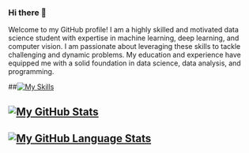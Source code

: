 ### Hi there 👋

Welcome to my GitHub profile! I am a highly skilled and motivated data science student with expertise in machine learning, deep learning, and computer vision. I am passionate about leveraging these skills to tackle challenging and dynamic problems. My education and experience have equipped me with a solid foundation in data science, data analysis, and programming.

##[![My Skills](https://skillicons.dev/icons?i=aws,py,pytorch,tensorflow,r,gcp,github,vscode,docker,kubernetes,MongoDB,postman,js,ts,vite,nodejs,react,vercel,matlab,discord)](https://skillicons.dev)
## [![My GitHub Stats](https://github-readme-stats.vercel.app/api/?username=pavankumarhm&count_private=true&theme=tokyonight&showicons=true)]()
## [![My GitHub Language Stats](https://github-readme-stats.vercel.app/api/top-langs/?username=pavankumarhm&langs_count=5&theme=tokyonight)]()
<!--
**pavankumarhm/pavankumarhm** is a ✨ _special_ ✨ repository because its `README.md` (this file) appears on your GitHub profile.

Here are some ideas to get you started:

- 🔭 I’m currently working on ...
- 🌱 I’m currently learning ...
- 👯 I’m looking to collaborate on ...
- 🤔 I’m looking for help with ...
- 💬 Ask me about ...
- 📫 How to reach me: ...
- 😄 Pronouns: ...
- ⚡ Fun fact: ...
-->
